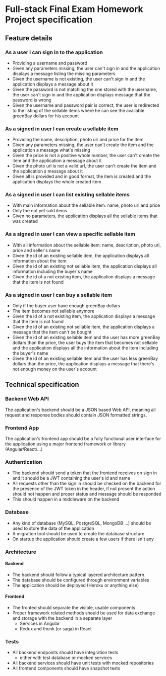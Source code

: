 # Full-stack Final Exam Homework Project specification

## Feature details

### As a user I can sign in to the application
  - Providing a username and password
  - Given any parameters missing, the user can't sign in and the application displays a message listing the missing parameters
  - Given the username is not existing, the user can't sign in and the application displays a message about it
  - Given the password is not matching the one stored with the username, the user can't sign in and the application displays message that the password is wrong
  - Given the username and password pair is correct, the user is redirected to the listing of the sellable items where he can see the available greenBay dollars for his account
### As a signed in user I can create a sellable item
  - Providing the name, description, photo url and price for the item
  - Given any parameters missing, the user can't create the item and the application a message what's missing
  - Given the price is not a positive whole number, the user can't create the item and the application a message about it
  - Given the photo url is not a valid url, the user can't create the item and the application a message about it
  - Given all is provided and in good format, the item is created and the application displays the whole created item
### As a signed in user I can list existing sellable items
  - With main information about the sellable item: name, photo url and price
  - Only the not yet sold items 
  - Given no parameters, the application displays all the sellable items that was created
### As a signed in user I can view a specific sellable item
  - With all information about the sellable item: name, description, photo url, price and seller's name
  - Given the id of an existing sellable item, the application displays all information about the item
  - Given the id of an existing not sellable item, the application displays all information including the buyer's name
  - Given the id of a not existing item, the application displays a message that the item is not found
### As a signed in user I can buy a sellable item
  - Only if the buyer user have enough greenBay dollars
  - The item becomes not sellable anymore
  - Given the id of a not existing item, the application displays a message that the item is not found
  - Given the id of an existing not sellable item, the application displays a message that the item can't be bought
  - Given the id of an existing sellable item and the user has more greenBay dollars than the price, the user buys the item that becomes not sellable and the application displays all the information about the item including the buyer's name
  - Given the id of an existing sellable item and the user has less greenBay dollars than the price, the application displays a message that there's not enough money on the user's account

## Technical specification

### Backend Web API

The application's backend should be a JSON based Web API, meaning all request and response bodies should contain JSON formatted strings.

### Frontend App

The application's frontend app should be a fully functional user interface for the application using a major frontend framework or library (Angular/React/...)

### Authentication

- The backend should send a token that the frontend receives on sign in and it should be a JWT containing the user's id and name
- All requests other than the sign in should be checked on the backend for the presence of the JWT token in the header, if not present the action should not happen and proper status and message should be responded
- This should happen in a middleware on the backend

### Database

- Any kind of database (MySQL, PostgreSQL, MongoDB ...) should be used to store the data of the application
- A migration tool should be used to create the database structure
- On startup the application should create a few users if there isn't any

### Architecture

#### Backend

- The backend should follow a typical layered architecture pattern
- The database should be configured through environment variables
- The application should be deployed (Heroku or anything else)

#### Frontend

- The fronted should separate the visible, usable components
- Proper framework related methods should be used for data exchange and storage with the backend in a separate layer
  - Services in Angular
  - Redux and thunk (or saga) in React

### Tests

- All backend endpoints should have integration tests
  - either with test database or mocked services
- All backend services should have unit tests with mocked repositories
- All frontend components should have snapshot tests

